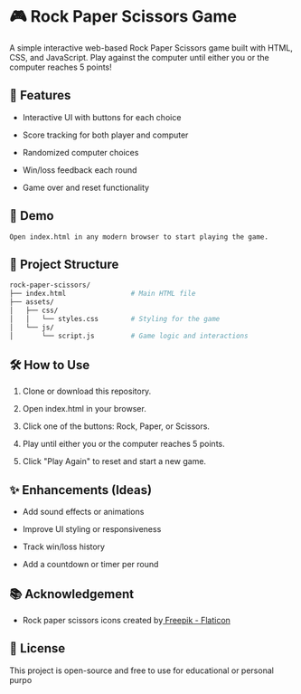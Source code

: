 # 🎮 Rock Paper Scissors Game

A simple interactive web-based Rock Paper Scissors game built with HTML, CSS, and JavaScript. Play against the computer until either you or the computer reaches 5 points!

## 🧩 Features

- Interactive UI with buttons for each choice

- Score tracking for both player and computer

- Randomized computer choices

- Win/loss feedback each round

- Game over and reset functionality

## 🚀 Demo

    Open index.html in any modern browser to start playing the game.

## 📁 Project Structure

```sh
rock-paper-scissors/
├── index.html                # Main HTML file
├── assets/
│   ├── css/
│   │   └── styles.css        # Styling for the game
│   └── js/
│       └── script.js         # Game logic and interactions
```

## 🛠 How to Use

1. Clone or download this repository.

2. Open index.html in your browser.

3. Click one of the buttons: Rock, Paper, or Scissors.

4. Play until either you or the computer reaches 5 points.

5. Click "Play Again" to reset and start a new game.

## ✨ Enhancements (Ideas)

- Add sound effects or animations

- Improve UI styling or responsiveness

- Track win/loss history

- Add a countdown or timer per round

## 📚 Acknowledgement

- Rock paper scissors icons created by<a href="https://www.flaticon.com/free-icons/rock-paper-scissors" title="rock paper scissors icons"> Freepik - Flaticon</a>

## 📄 License

This project is open-source and free to use for educational or personal purpo
